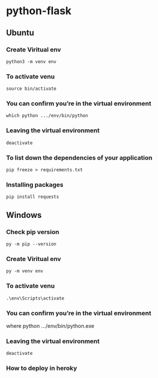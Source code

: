 # python-flask

## Ubuntu
### Create Viritual env
    python3 -m venv env
### To activate venu
    source bin/activate
### You can confirm you’re in the virtual environment
    which python .../env/bin/python
### Leaving the virtual environment
    deactivate
### To list down the dependencies of your application
    pip freeze > requirements.txt
### Installing packages
    pip install requests

## Windows
### Check pip version
    py -m pip --version
### Create Viritual env
    py -m venv env
### To activate venu
    .\env\Scripts\activate
### You can confirm you’re in the virtual environment
   where python .../env/bin/python.exe
### Leaving the virtual environment
    deactivate




### How to deploy in heroky
